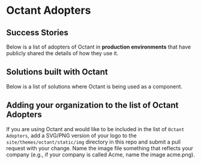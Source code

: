 # Octant Adopters

## Success Stories

Below is a list of adopters of Octant in **production environments** that have
publicly shared the details of how they use it.

## Solutions built with Octant

Below is a list of solutions where Octant is being used as a component.

## Adding your organization to the list of Octant Adopters

If you are using Octant and would like to be included in the list of `Octant Adopters`, add a SVG/PNG version of your logo to the `site/themes/octant/static/img` directory in this repo and submit a pull request with your change. Name the image file something that reflects your company (e.g., if your company is called Acme, name the image acme.png).
